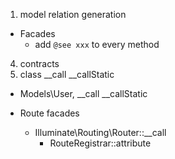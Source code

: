 1. model relation generation
- Facades
    - add `@see xxx` to every method
4. contracts
6. class __call __callStatic
- Models\User, __call __callStatic

- Route facades
    - Illuminate\Routing\Router::__call
        - RouteRegistrar::attribute